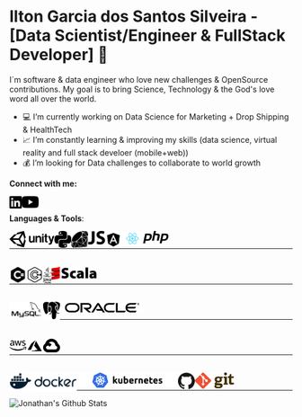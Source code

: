 # Ilton Garcia dos Santos Silveira - [Data Scientist/Engineer & FullStack Developer] 👋

I´m software & data engineer who love new challenges & OpenSource contributions. My goal is to bring Science, Technology & the God's love word all over the world.

- :computer: I’m currently working on Data Science for Marketing + Drop Shipping & HealthTech
- :chart_with_upwards_trend: I’m constantly learning & improving my skills (data science, virtual reality and full stack develoer (mobile+web))
- :moneybag: I’m looking for Data challenges to collaborate to world growth

**Connect with me:**

<a href="https://www.linkedin.com/in/ilton-silveira/" target="_blank">
  <img align="left" width="22px" src="https://raw.githubusercontent.com/TonGarcia/TonGarcia/a90787c330a000ada45a386828d54eb86ed78d7f/linkedin.svg" style="max-width:100%;">
</a>

<a href="https://www.youtube.com/channel/UCfsI-F8KtcNFpmxg7zMid-w" target="_blank">
  <img align="left" width="30px" src="https://github.com/TonGarcia/TonGarcia/blob/main/youtube-sm.png?raw=true" style="max-width:100%;">
</a>

<br>

**Languages & Tools**:

<img align="left" width="80px" src="https://github.com/TonGarcia/TonGarcia/blob/main/unity.png?raw=true" style="max-width:100%;">
<img align="left" width="30px" src="https://github.com/TonGarcia/TonGarcia/blob/main/python.svg?raw=true" style="max-width:100%;">
<img align="left" width="30px" src="https://github.com/TonGarcia/TonGarcia/blob/main/ruby.png?raw=true" style="max-width:100%;">
<img align="left" width="30px" src="https://github.com/TonGarcia/TonGarcia/blob/main/js.png?raw=true" style="max-width:100%;">
<img align="left" width="30px" src="https://github.com/TonGarcia/TonGarcia/blob/main/angular.png?raw=true" style="max-width:100%;">
<img align="left" width="38px" src="https://github.com/TonGarcia/TonGarcia/blob/main/react.png?raw=true" style="max-width:100%;">
<img align="left" width="45px" src="https://github.com/TonGarcia/TonGarcia/blob/main/php.png?raw=true" style="max-width:100%;">

<br>
<hr>
<br>

<img align="left" width="30px" src="https://github.com/TonGarcia/TonGarcia/blob/main/csharp.png?raw=true" style="max-width:100%;">
<img align="left" width="30px" src="https://github.com/TonGarcia/TonGarcia/blob/main/cpp.png?raw=true" style="max-width:100%;">
<img align="left" height="30px" src="https://github.com/TonGarcia/TonGarcia/blob/main/java.png?raw=true" style="max-width:100%;">
<img align="left" width="80px" src="https://github.com/TonGarcia/TonGarcia/blob/main/scala.jpg?raw=true" style="max-width:100%;">

<br>
<hr>
<br>

<img align="left" width="60px" src="https://github.com/TonGarcia/TonGarcia/blob/main/mysql.png?raw=true" style="max-width:100%;">
<img align="left" width="30px" src="https://github.com/TonGarcia/TonGarcia/blob/main/postgresql.png?raw=true" style="max-width:100%;">
<img align="left" width="150px" src="https://github.com/TonGarcia/TonGarcia/blob/main/oracle.png?raw=true" style="max-width:100%;">

<br>
<hr>
<br>

<img align="left" width="30px" src="https://github.com/TonGarcia/TonGarcia/blob/main/aws.svg?raw=true" style="max-width:100%;">
<img align="left" width="30px" src="https://github.com/TonGarcia/TonGarcia/blob/main/azure.png?raw=true" style="max-width:100%;">
<img align="left" width="30px" src="https://github.com/TonGarcia/TonGarcia/blob/main/gcp.png?raw=true" style="max-width:100%;">

<br>
<hr>
<br>

<img align="left" width="120px" src="https://github.com/TonGarcia/TonGarcia/blob/main/docker.png?raw=true" style="max-width:100%;">
<img align="left" width="180px" src="https://github.com/TonGarcia/TonGarcia/blob/main/kubernetes.png?raw=true" style="max-width:100%;">
<img align="left" width="30px" src="https://github.com/TonGarcia/TonGarcia/blob/main/github.png?raw=true" style="max-width:100%;">
<img align="left" width="70px" src="https://github.com/TonGarcia/TonGarcia/blob/main/git.png?raw=true" style="max-width:100%;">

<br>
<hr>


<img align="left" alt="Jonathan's Github Stats" src="https://github-readme-stats.vercel.app/api/?username=TonGarcia&theme=dracula" data-canonical-src="https://github-readme-stats.vercel.app/api?username=TonGarcia&amp;show_icons=true&amp;hide_border=true" style="max-width:100%;">


<!--
**TonGarcia/TonGarcia** is a ✨ _special_ ✨ repository because its `README.md` (this file) appears on your GitHub profile.

Here are some ideas to get you started:

- 🔭 I’m currently working on ...
- 🌱 I’m currently learning ...
- 👯 I’m looking to collaborate on ...
- 🤔 I’m looking for help with ...
- 💬 Ask me about ...
- 📫 How to reach me: ...
- 😄 Pronouns: ...
- ⚡ Fun fact: ...
-->
